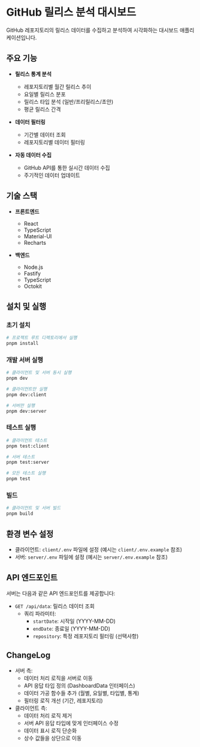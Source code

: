 # GitHub 릴리스 분석 대시보드

GitHub 레포지토리의 릴리스 데이터를 수집하고 분석하여 시각화하는 대시보드 애플리케이션입니다.

## 주요 기능

- **릴리스 통계 분석**
  - 레포지토리별 월간 릴리스 추이
  - 요일별 릴리스 분포
  - 릴리스 타입 분석 (일반/프리릴리스/초안)
  - 평균 릴리스 간격

- **데이터 필터링**
  - 기간별 데이터 조회
  - 레포지토리별 데이터 필터링

- **자동 데이터 수집**
  - GitHub API를 통한 실시간 데이터 수집
  - 주기적인 데이터 업데이트

## 기술 스택

- **프론트엔드**
  - React
  - TypeScript
  - Material-UI
  - Recharts

- **백엔드**
  - Node.js
  - Fastify
  - TypeScript
  - Octokit

## 설치 및 실행

### 초기 설치

```bash
# 프로젝트 루트 디렉토리에서 실행
pnpm install
```

### 개발 서버 실행

```bash
# 클라이언트 및 서버 동시 실행
pnpm dev

# 클라이언트만 실행
pnpm dev:client

# 서버만 실행
pnpm dev:server
```

### 테스트 실행

```bash
# 클라이언트 테스트
pnpm test:client

# 서버 테스트
pnpm test:server

# 모든 테스트 실행
pnpm test
```

### 빌드

```bash
# 클라이언트 및 서버 빌드
pnpm build
```

## 환경 변수 설정

- 클라이언트: `client/.env` 파일에 설정 (예시는 `client/.env.example` 참조)
- 서버: `server/.env` 파일에 설정 (예시는 `server/.env.example` 참조)

## API 엔드포인트

서버는 다음과 같은 API 엔드포인트를 제공합니다:

- `GET /api/data`: 릴리스 데이터 조회
  - 쿼리 파라미터:
    - `startDate`: 시작일 (YYYY-MM-DD)
    - `endDate`: 종료일 (YYYY-MM-DD)
    - `repository`: 특정 레포지토리 필터링 (선택사항)

## ChangeLog
- 서버 측:
  - 데이터 처리 로직을 서버로 이동
  - API 응답 타입 정의 (DashboardData 인터페이스)
  - 데이터 가공 함수들 추가 (월별, 요일별, 타입별, 통계)
  - 필터링 로직 개선 (기간, 레포지토리)
- 클라이언트 측:
  - 데이터 처리 로직 제거
  - 서버 API 응답 타입에 맞게 인터페이스 수정
  - 데이터 표시 로직 단순화
  - 상수 값들을 상단으로 이동